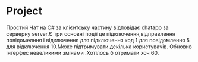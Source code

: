 # Project
Простий Чат на C# за клієнтську частину відповідає chatapp за серверну server.Є три основні події це підключення,відправлення повідомелння і відключення для підключення код 1 для повідомлення 5 для відключення 10.Може підтримувати декілька користувачів.
Обновив інтерфес невеликими змінами .Хотілось б отримати хоч 60.
